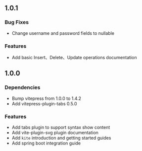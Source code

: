 ## 1.0.1

### Bug Fixes

 * Change username and password fields to nullable

### Features

 * Add basic Insert、Delete、Update operations documentation

## 1.0.0

### Dependencies

 * Bump vitepress from 1.0.0 to 1.4.2
 * Add vitepress-plugin-tabs 0.5.0

### Features

 * Add tabs plugin to support syntax show content
 * Add vite-plugin-svg plugin documentation
 * Add `kite` introduction and getting started guides
 * Add spring boot integration guide

